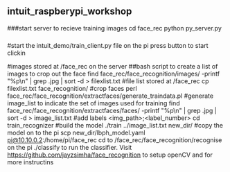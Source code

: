 ## intuit_raspberypi_workshop
###start server to recieve training images
cd face_rec
python py_server.py
###
#start the intuit_demo/train_client.py file on the pi
press button to start clickin

#images stored at /face_rec on the server
##bash script to create a list of images to crop out the face
find face_rec/face_recognition/images/ -printf "%p\n" | grep .jpg | sort -d > filexlist.txt
#file list stored at /face_rec
cp filexlist.txt face_recognition/
#crop faces
perl face_rec/face_recognition/extractfaces/generate_traindata.pl
#generate image_list to indicate the set of images used for training
find face_rec/face_recognition/extractfaces/faces/ -printf "%p\n" | grep .jpg | sort -d > image_list.txt
#add labels 
<img_path>;<label_number>
cd train_recognizer
#build the model
./train ../image_list.txt new_dir/
#copy the model on to the pi
scp new_dir/lbph_model.yaml  pi@10.10.0.2:/home/pi/face_rec
cd to /face_rec/face_recognition/recognise on the pi
./classify to run the classifier.
Visit https://github.com/jayzsimha/face_recognition to setup openCV and for more instructins
